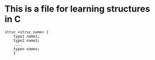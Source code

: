 # This is a file for learning structures in C

```{c}
struc <struc_name> {
	type1 name1;
	type2 name2;
	....
	typen namen;
	}
```